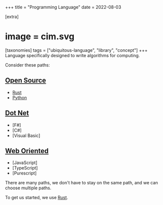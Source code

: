 +++
title = "Programming Language"
date = 2022-08-03

[extra]
#  image = cim.svg
[taxonomies]
   tags = ["ubiquitous-language", "library", "concept"]
+++
Language specifically designed to write algorithms for computing.

Consider these paths:

## [Open Source](https://opensource.org/)
 - [Rust](https://rust-lang.org)
 - [Python](https://python.org)
 
## [Dot Net](https://dotnet.microsoft.com/en-us/)
 - [F#]
 - [C#]
 - [Visual Basic]
 
## [Web Oriented](https://www.znetlive.com/blog/web-2-0/)
 - [JavaScript]
 - [TypeScript]
 - [Purescript]

There are many paths, we don't have to stay on the same path, and we can choose multiple paths.

To get us started, we use [Rust](https://rust-lang.org).